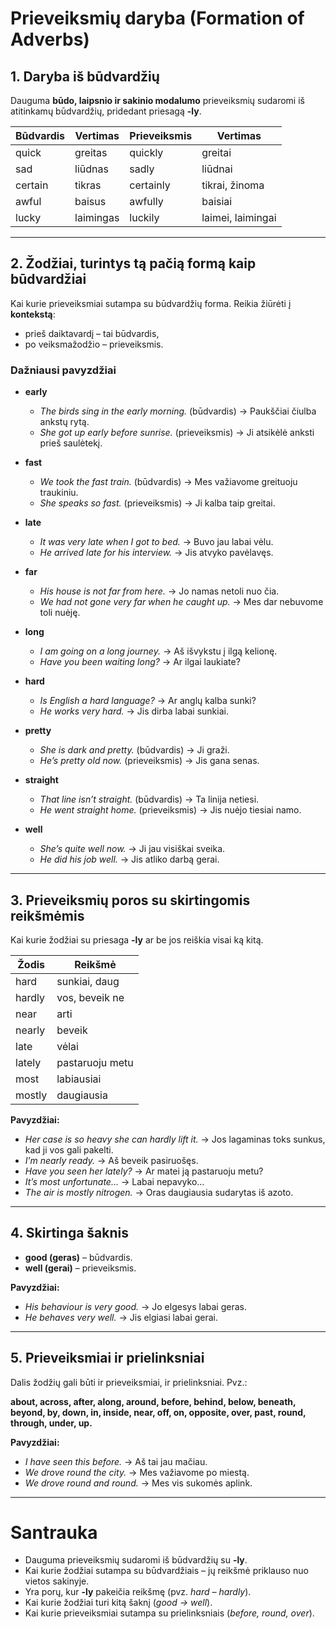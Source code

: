 # Prieveiksmių daryba (Formation of Adverbs)

## 1. Daryba iš būdvardžių
Dauguma **būdo, laipsnio ir sakinio modalumo** prieveiksmių sudaromi iš atitinkamų būdvardžių, pridedant priesagą **-ly**.

| Būdvardis | Vertimas | Prieveiksmis | Vertimas |
|-----------|----------|--------------|----------|
| quick     | greitas  | quickly      | greitai  |
| sad       | liūdnas  | sadly        | liūdnai  |
| certain   | tikras   | certainly    | tikrai, žinoma |
| awful     | baisus   | awfully      | baisiai  |
| lucky     | laimingas| luckily      | laimei, laimingai |

---

## 2. Žodžiai, turintys tą pačią formą kaip būdvardžiai
Kai kurie prieveiksmiai sutampa su būdvardžių forma. Reikia žiūrėti į **kontekstą**:  
- prieš daiktavardį – tai būdvardis,  
- po veiksmažodžio – prieveiksmis.

### Dažniausi pavyzdžiai

- **early**  
  - *The birds sing in the early morning.* (būdvardis) → Paukščiai čiulba ankstų rytą.  
  - *She got up early before sunrise.* (prieveiksmis) → Ji atsikėlė anksti prieš saulėtekį.  

- **fast**  
  - *We took the fast train.* (būdvardis) → Mes važiavome greituoju traukiniu.  
  - *She speaks so fast.* (prieveiksmis) → Ji kalba taip greitai.  

- **late**  
  - *It was very late when I got to bed.* → Buvo jau labai vėlu.  
  - *He arrived late for his interview.* → Jis atvyko pavėlavęs.  

- **far**  
  - *His house is not far from here.* → Jo namas netoli nuo čia.  
  - *We had not gone very far when he caught up.* → Mes dar nebuvome toli nuėję.  

- **long**  
  - *I am going on a long journey.* → Aš išvykstu į ilgą kelionę.  
  - *Have you been waiting long?* → Ar ilgai laukiate?  

- **hard**  
  - *Is English a hard language?* → Ar anglų kalba sunki?  
  - *He works very hard.* → Jis dirba labai sunkiai.  

- **pretty**  
  - *She is dark and pretty.* (būdvardis) → Ji graži.  
  - *He’s pretty old now.* (prieveiksmis) → Jis gana senas.  

- **straight**  
  - *That line isn’t straight.* (būdvardis) → Ta linija netiesi.  
  - *He went straight home.* (prieveiksmis) → Jis nuėjo tiesiai namo.  

- **well**  
  - *She’s quite well now.* → Ji jau visiškai sveika.  
  - *He did his job well.* → Jis atliko darbą gerai.  

---

## 3. Prieveiksmių poros su skirtingomis reikšmėmis

Kai kurie žodžiai su priesaga **-ly** ar be jos reiškia visai ką kitą.

| Žodis | Reikšmė |
|-------|----------|
| hard | sunkiai, daug |
| hardly | vos, beveik ne |
| near | arti |
| nearly | beveik |
| late | vėlai |
| lately | pastaruoju metu |
| most | labiausiai |
| mostly | daugiausia |

**Pavyzdžiai:**
- *Her case is so heavy she can hardly lift it.* → Jos lagaminas toks sunkus, kad ji vos gali pakelti.  
- *I’m nearly ready.* → Aš beveik pasiruošęs.  
- *Have you seen her lately?* → Ar matei ją pastaruoju metu?  
- *It’s most unfortunate…* → Labai nepavyko…  
- *The air is mostly nitrogen.* → Oras daugiausia sudarytas iš azoto.  

---

## 4. Skirtinga šaknis
- **good (geras)** – būdvardis.  
- **well (gerai)** – prieveiksmis.  

**Pavyzdžiai:**
- *His behaviour is very good.* → Jo elgesys labai geras.  
- *He behaves very well.* → Jis elgiasi labai gerai.  

---

## 5. Prieveiksmiai ir prielinksniai

Dalis žodžių gali būti ir prieveiksmiai, ir prielinksniai. Pvz.:

**about, across, after, along, around, before, behind, below, beneath, beyond, by, down, in, inside, near, off, on, opposite, over, past, round, through, under, up.**

**Pavyzdžiai:**
- *I have seen this before.* → Aš tai jau mačiau.  
- *We drove round the city.* → Mes važiavome po miestą.  
- *We drove round and round.* → Mes vis sukomės aplink.  

---

# Santrauka

- Dauguma prieveiksmių sudaromi iš būdvardžių su **-ly**.  
- Kai kurie žodžiai sutampa su būdvardžiais – jų reikšmė priklauso nuo vietos sakinyje.  
- Yra porų, kur **-ly** pakeičia reikšmę (pvz. *hard – hardly*).  
- Kai kurie žodžiai turi kitą šaknį (*good → well*).  
- Kai kurie prieveiksmiai sutampa su prielinksniais (*before, round, over*).  
